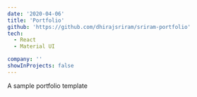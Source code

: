 ```yaml
---
date: '2020-04-06'
title: 'Portfolio'
github: 'https://github.com/dhirajsriram/sriram-portfolio'
tech:
  - React
  - Material UI

company: ''
showInProjects: false
---
```


A sample portfolio template
